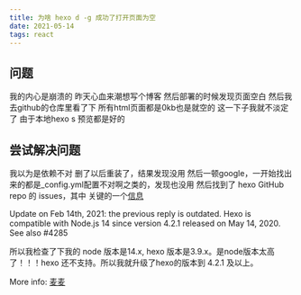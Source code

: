 ```yaml
---
title: 为啥 hexo d -g 成功了打开页面为空
date: 2021-05-14
tags: react
---
```

## 问题 ##
我的内心是崩溃的
昨天心血来潮想写个博客
然后部署的时候发现页面空白
然后我去github的仓库里看了下
所有html页面都是0kb也是就空的
这一下子我就不淡定了
由于本地hexo s 预览都是好的

## 尝试解决问题 ##
我以为是依赖不对 删了以后重装了，结果发现没用
然后一顿google，一开始找出来的都是_config.yml配置不对啊之类的，发现也没用
然后找到了 hexo GitHub repo 的 issues，其中 关键的一个[信息](https://github.com/hexojs/hexo/issues/4267)

Update on Feb 14th, 2021: the previous reply is outdated. Hexo is compatible with Node.js 14 since version 4.2.1 released on May 14, 2020. See also #4285

所以我检查了下我的 node 版本是14.x, hexo 版本是3.9.x。是node版本太高了！！！hexo 还不支持。所以我就升级了hexo的版本到 4.2.1 及以上。



More info: [麦麦](https://github.com/maimai123)
